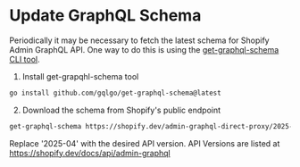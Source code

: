 # Update GraphQL Schema
Periodically it may be necessary to fetch the latest schema for Shopify Admin GraphQL API. One way to do this is using the [get-graphql-schema CLI tool](https://github.com/gqlgo/get-graphql-schema).

1. Install get-grapqhl-schema tool
```sh
go install github.com/gqlgo/get-graphql-schema@latest
```

2. Download the schema from Shopify's public endpoint
```sh
get-graphql-schema https://shopify.dev/admin-graphql-direct-proxy/2025-04 > schema.graphql
```
Replace '2025-04' with the desired API version. API Versions are listed at https://shopify.dev/docs/api/admin-graphql